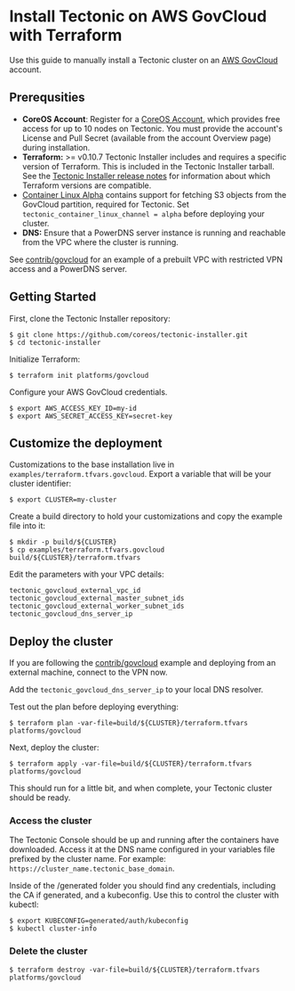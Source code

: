 # Install Tectonic on AWS GovCloud with Terraform

Use this guide to manually install a Tectonic cluster on an [AWS GovCloud][govcloud-account] account.

## Prerequsities

* **CoreOS Account**: Register for a [CoreOS Account][account-login], which provides free access for up to 10 nodes on Tectonic. You must provide the account's License and Pull Secret (available from the account Overview page) during installation.
* **Terraform:** >= v0.10.7 Tectonic Installer includes and requires a specific version of Terraform. This is included in the Tectonic Installer tarball. See the [Tectonic Installer release notes][release-notes] for information about which Terraform versions are compatible.
* [Container Linux Alpha][cl-alpha] contains support for fetching S3 objects from the GovCloud partition, required for Tectonic.
  Set `tectonic_container_linux_channel = alpha` before deploying your cluster.
* **DNS:** Ensure that a PowerDNS server instance is running and reachable from the VPC where the cluster is running.

See [contrib/govcloud](../../../contrib/govcloud) for an example of a prebuilt VPC with restricted VPN access and a PowerDNS server.

## Getting Started

First, clone the Tectonic Installer repository:

```
$ git clone https://github.com/coreos/tectonic-installer.git
$ cd tectonic-installer
```

Initialize Terraform:

```
$ terraform init platforms/govcloud
```

Configure your AWS GovCloud credentials.

```
$ export AWS_ACCESS_KEY_ID=my-id
$ export AWS_SECRET_ACCESS_KEY=secret-key
```

## Customize the deployment

Customizations to the base installation live in `examples/terraform.tfvars.govcloud`. Export a variable that will be your cluster identifier:

```
$ export CLUSTER=my-cluster
```

Create a build directory to hold your customizations and copy the example file into it:

```
$ mkdir -p build/${CLUSTER}
$ cp examples/terraform.tfvars.govcloud build/${CLUSTER}/terraform.tfvars
```

Edit the parameters with your VPC details:

```
tectonic_govcloud_external_vpc_id
tectonic_govcloud_external_master_subnet_ids
tectonic_govcloud_external_worker_subnet_ids
tectonic_govcloud_dns_server_ip
```

## Deploy the cluster

If you are following the [contrib/govcloud](../../../contrib/govcloud) example and deploying from an external machine, connect to the VPN now.

Add the `tectonic_govcloud_dns_server_ip` to your local DNS resolver.

Test out the plan before deploying everything:

```
$ terraform plan -var-file=build/${CLUSTER}/terraform.tfvars platforms/govcloud
```

Next, deploy the cluster:

```
$ terraform apply -var-file=build/${CLUSTER}/terraform.tfvars platforms/govcloud
```

This should run for a little bit, and when complete, your Tectonic cluster should be ready.

### Access the cluster

The Tectonic Console should be up and running after the containers have downloaded. Access it at the DNS name configured in your variables file prefixed by the cluster name. For example: `https://cluster_name.tectonic_base_domain`.

Inside of the /generated folder you should find any credentials, including the CA if generated, and a kubeconfig. Use this to control the cluster with kubectl:

```
$ export KUBECONFIG=generated/auth/kubeconfig
$ kubectl cluster-info
```

### Delete the cluster

```
$ terraform destroy -var-file=build/${CLUSTER}/terraform.tfvars platforms/govcloud
```


[account-login]: https://account.coreos.com/login
[govcloud-account]: http://docs.aws.amazon.com/govcloud-us/latest/UserGuide/govcloud-differences.html
[release-notes]: https://coreos.com/tectonic/releases/
[cl-alpha]: https://coreos.com/releases/#1662.0.0
